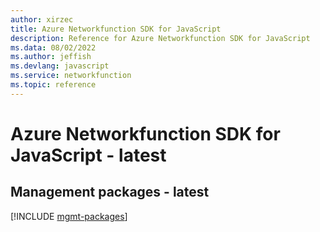 ```yaml
---
author: xirzec
title: Azure Networkfunction SDK for JavaScript
description: Reference for Azure Networkfunction SDK for JavaScript
ms.data: 08/02/2022
ms.author: jeffish
ms.devlang: javascript
ms.service: networkfunction
ms.topic: reference
---
```

# Azure Networkfunction SDK for JavaScript - latest

## Management packages - latest
[!INCLUDE [mgmt-packages](networkfunction-mgmt-index.md)]